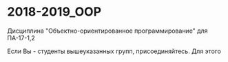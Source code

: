 # 2018-2019_OOP
Дисциплина "Объектно-ориентированное программирование" для ПА-17-1,2

Если Вы - студенты вышеуказанных групп, присоединяйтесь.
Для этого 
